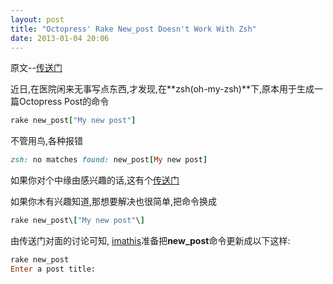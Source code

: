 ```yaml
---
layout: post
title: "Octopress' Rake New_post Doesn't Work With Zsh"
date: 2013-01-04 20:06
---
```

<!--more-->

原文--[传送门]( http://ryanarneson.com/blog/2012/04/07/rake-new-post-doesnt-work-with-zsh/)

 近日,在医院闲来无事写点东西,才发现,在**zsh(oh-my-zsh)**下,原本用于生成一篇Octopress Post的命令

 ```ruby
 rake new_post["My new post"]
 ```
 不管用鸟,各种报错

```ruby
zsh: no matches found: new_post[My new post]
```

如果你对个中缘由感兴趣的话,这有个[传送门](https://github.com/imathis/octopress/issues/117#issuecomment-3707975)

如果你木有兴趣知道,那想要解决也很简单,把命令换成

```ruby
rake new_post\["My new post"\]
```

由传送门对面的讨论可知, [imathis](https://github.com/imathis)准备把**new_post**命令更新成以下这样:

```ruby
rake new_post
Enter a post title:
```